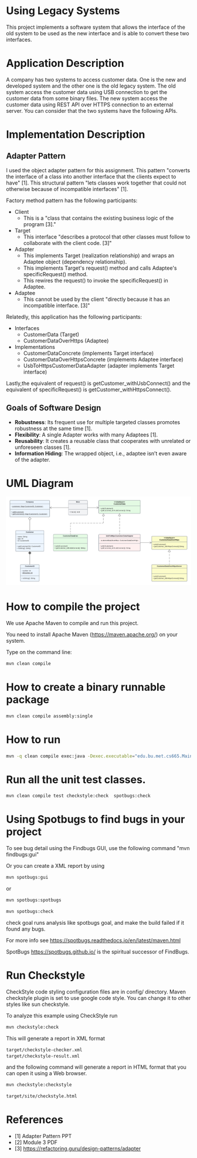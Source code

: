 # Using Legacy Systems 

This project implements a software system that allows the interface of the old system to be used as the new 
interface and is able to convert these two interfaces.

# Application Description

A company has two systems to access customer data. 
One is the new and developed system and the other one is the old legacy system.
The old system access the customer data using USB connection to get the customer data from some binary files.
The new system access the customer data using REST API over HTTPS connection to an external server.
You can consider that the two systems have the following APIs.

# Implementation Description

## Adapter Pattern

I used the object adapter pattern for this assignment. 
This pattern "converts the interface of a class into another interface that the clients expect to have" [1]. 
This structural pattern "lets classes work together that could not otherwise because of incompatible interfaces" [1].

Factory method pattern has the following participants:
- Client 
  - This is a "class that contains the existing business logic of the program [3]."
- Target
  - This interface "describes a protocol that other classes must follow to collaborate with the client code. [3]"
- Adapter
  - This implements Target (realization relationship) and wraps an Adaptee object (dependency relationship).
  - This implements Target's request() method and calls Adaptee's specificRequest() method.
  - This rewires the request() to invoke the specificRequest() in Adaptee.  
- Adaptee
  - This cannot be used by the client "directly because it has an incompatible interface. [3]"

Relatedly, this application has the following participants:
- Interfaces
  - CustomerData (Target)
  - CustomerDataOverHttps (Adaptee)
- Implementations
  - CustomerDataConcrete (implements Target interface)
  - CustomerDataOverHttpsConcrete (implements Adaptee interface)
  - UsbToHttpsCustomerDataAdapter (adapter implements Target interface)

Lastly,the equivalent of request() is getCustomer_withUsbConnect() and
the equivalent of specificRequest() is getCustomer_withHttpsConnect().

## Goals of Software Design 

- **Robustness**: Its frequent use for multiple targeted classes promotes robustness at the same time [1].
- **Flexibility**: A single Adapter works with many Adaptees [1].
- **Reusability**: It creates a reusable class that cooperates with unrelated or unforeseen classes [1].
- **Information Hiding**: The wrapped object, i.e., adaptee isn’t even aware of the adapter.

# UML Diagram

![](UML_Diagram.png)

# How to compile the project

We use Apache Maven to compile and run this project.

You need to install Apache Maven (https://maven.apache.org/)  on your system.

Type on the command line:

```bash
mvn clean compile
```

# How to create a binary runnable package

```bash
mvn clean compile assembly:single
```

# How to run

```bash
mvn -q clean compile exec:java -Dexec.executable="edu.bu.met.cs665.Main" 
```

# Run all the unit test classes.

```bash
mvn clean compile test checkstyle:check  spotbugs:check
```

# Using Spotbugs to find bugs in your project

To see bug detail using the Findbugs GUI, use the following command "mvn findbugs:gui"

Or you can create a XML report by using

```bash
mvn spotbugs:gui 
```

or

```bash
mvn spotbugs:spotbugs
```

```bash
mvn spotbugs:check 
```

check goal runs analysis like spotbugs goal, and make the build failed if it found any bugs.

For more info see
https://spotbugs.readthedocs.io/en/latest/maven.html

SpotBugs https://spotbugs.github.io/ is the spiritual successor of FindBugs.

# Run Checkstyle

CheckStyle code styling configuration files are in config/ directory. Maven checkstyle plugin is set to use google code
style. You can change it to other styles like sun checkstyle.

To analyze this example using CheckStyle run

```bash
mvn checkstyle:check
```

This will generate a report in XML format

```bash
target/checkstyle-checker.xml
target/checkstyle-result.xml
```

and the following command will generate a report in HTML format that you can open it using a Web browser.

```bash
mvn checkstyle:checkstyle
```

```bash
target/site/checkstyle.html
```

# References

- [1] Adapter Pattern PPT
- [2] Module 3 PDF
- [3] https://refactoring.guru/design-patterns/adapter


